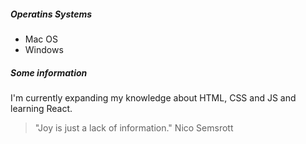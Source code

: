 ##### Operatins Systems
- Mac OS
- Windows

##### Some information
I'm currently expanding my knowledge about HTML, CSS and JS and learning React.

> "Joy is just a lack of information."
> Nico Semsrott


<!-- **grausche/grausche** is a repository because its `README.md` (this file) appears on your GitHub profile. -->
